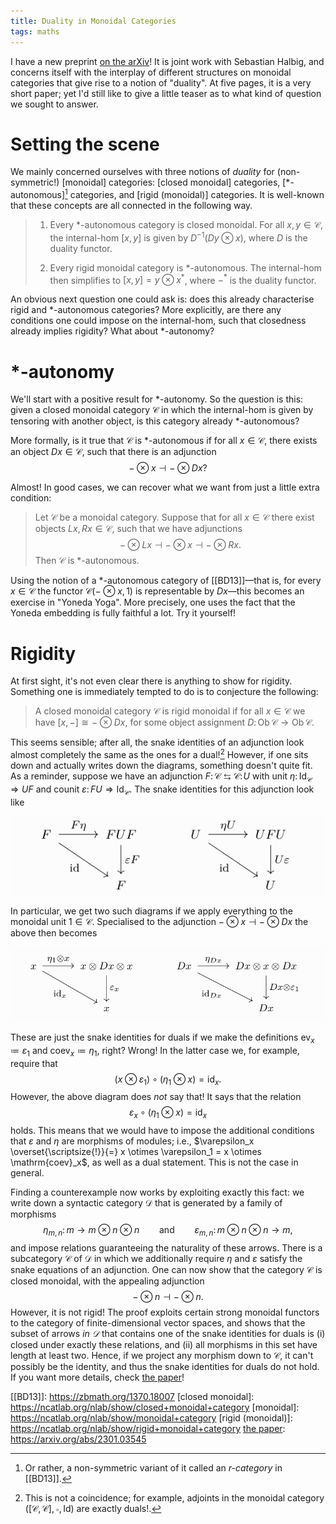 ```yaml
---
title: Duality in Monoidal Categories
tags: maths
---
```


I have a new preprint [on the arXiv][the paper]!  It is joint work with
Sebastian Halbig, and concerns itself with the interplay of different
structures on monoidal categories that give rise to a notion of
"duality".  At five pages, it is a very short paper; yet I'd still like
to give a little teaser as to what kind of question we sought to answer.

[the paper]: https://arxiv.org/abs/2301.03545

<!--more-->

# Setting the scene

We mainly concerned ourselves with three notions of *duality* for
(non-symmetric!)  [monoidal] categories: [closed monoidal] categories,
[\*-autonomous][^1] categories, and [rigid (monoidal)] categories.  It
is well-known that these concepts are all connected in the following
way.

> 1. Every \*-autonomous category is closed monoidal.
>    For all $x, y \in \mathcal{C}$, the internal-hom $[x, y]$
>    is given by $D^{-1}(Dy \otimes x)$, where $D$ is the duality
>    functor.
>
> 2. Every rigid monoidal category is \*-autonomous.  The internal-hom
>    then simplifies to $[x, y] = y \otimes x^*$, where ${-}^*$ is the
>    duality functor.

An obvious next question one could ask is: does this already
characterise rigid and \*-autonomous categories?  More explicitly, are
there any conditions one could impose on the internal-hom, such that
closedness already implies rigidity?  What about \*-autonomy?

# \*-autonomy

We'll start with a positive result for \*-autonomy.  So the question is
this: given a closed monoidal category $\mathcal{C}$ in which the
internal-hom is given by tensoring with another object, is this category
already \*-autonomous?

More formally, is it true that $\mathcal{C}$ is \*-autonomous if
for all $x \in \mathcal{C}$, there exists an object
$Dx \in \mathcal{C}$, such that there is an adjunction
$$
  {-} \otimes x \dashv {-} \otimes Dx?
$$

Almost!  In good cases, we can recover what we want from just a little
extra condition:

> Let $\mathcal{C}$ be a monoidal category.  Suppose that for all
> $x \in \mathcal{C}$ there exist objects
> $Lx, Rx \in \mathcal{C}$, such that we have adjunctions
> $$
>   {-} \otimes Lx  \dashv  {-} \otimes x  \dashv  {-} \otimes Rx.
> $$
> Then $\mathcal{C}$ is \*-autonomous.

Using the notion of a \*-autonomous category of [[BD13]]—that is, for
every $x \in \mathcal{C}$ the functor $\mathcal{C}({-} \otimes x, 1)$ is
representable by $Dx$—this becomes an exercise in "Yoneda Yoga".  More
precisely, one uses the fact that the Yoneda embedding is fully faithful
a lot.  Try it yourself!

# Rigidity

At first sight, it's not even clear there is anything to show for
rigidity.  Something one is immediately tempted to do is to conjecture
the following:

> A closed monoidal category $\mathcal{C}$ is rigid monoidal
> if for all $x \in \mathcal{C}$ we have
> $[x, {-}] \cong {-} \otimes Dx$, for some object assignment
> $D \colon \mathrm{Ob}\,\mathcal{C} \to \mathrm{Ob}\,\mathcal{C}$.

This seems sensible; after all, the snake identities of an adjunction
look almost completely the same as the ones for a dual![^2] However, if
one sits down and actually writes down the diagrams, something doesn't
quite fit.  As a reminder, suppose we have an adjunction
$F\colon \mathcal{C} \leftrightarrows \mathcal{C} : \! U$ with unit
$\eta \colon \mathrm{Id}_{\mathcal{C}} \Longrightarrow U F$
and counit
$\varepsilon \colon F U \Longrightarrow \mathrm{Id}_{\mathcal{C}}$.
The snake identities for this adjunction look like

<img class="pure-img" src="../images/duality-in-monoidal-categories/snake-idents-adjunction.png">

In particular, we get two such diagrams if we apply everything to the
monoidal unit $1 \in \mathcal{C}$.  Specialised to the adjunction
${-} \otimes x \dashv {-} \otimes Dx$ the above then becomes

<img class="pure-img" src="../images/duality-in-monoidal-categories/snake-idents-adjunction-specialised.png">

These are just the snake identities for duals if we make the definitions
$\mathrm{ev}_x ≔ \varepsilon_1$ and $\mathrm{coev}_x ≔ \eta_1$, right?
Wrong!  In the latter case we, for example, require that
$$
  (x \otimes \varepsilon_1) \circ (\eta_1 \otimes x) = \mathrm{id}_x.
$$
However, the above diagram does *not* say that!  It says that the
relation
$$
  \varepsilon_x \circ (\eta_1 \otimes x) = \mathrm{id}_x
$$
holds.  This means that we would have to impose the additional
conditions that $\varepsilon$ and $\eta$ are morphisms of modules; i.e.,
$\varepsilon_x \overset{\scriptsize{!}}{=} x \otimes \varepsilon_1 = x \otimes \mathrm{coev}_x$,
as well as a dual statement.  This is not the case in general.

Finding a counterexample now works by exploiting exactly this fact: we
write down a syntactic category $\mathcal{D}$ that is generated by a
family of morphisms
$$
  \eta_{m, n} \colon m \to m \otimes n \otimes n
  \qquad \text{and} \qquad
  \varepsilon_{m, n} \colon m \otimes n \otimes n \to m,
$$
and impose relations guaranteeing the naturality of these arrows.  There
is a subcategory $\mathcal{C}$ of $\mathcal{D}$ in which we additionally
require $\eta$ and $\varepsilon$ satisfy the snake equations of an
adjunction.  One can now show that the category $\mathcal{C}$ is closed
monoidal, with the appealing adjunction
$$
  {-} \otimes n \dashv {-} \otimes n.
$$
However, it is not rigid!  The proof exploits certain strong monoidal
functors to the category of finite-dimensional vector spaces, and shows
that the subset of arrows *in $\mathcal{D}$* that contains one of the
snake identities for duals is (i) closed under exactly these relations,
and (ii) all morphisms in this set have length at least two.  Hence, if
we project any morphism down to $\mathcal{C}$, it can't possibly be the
identity, and thus the snake identities for duals do not hold.  If you
want more details, check [the paper]!

[\*-autonomous]: https://ncatlab.org/nlab/show/star-autonomous+category
[[BD13]]: https://zbmath.org/1370.18007
[closed monoidal]: https://ncatlab.org/nlab/show/closed+monoidal+category
[monoidal]: https://ncatlab.org/nlab/show/monoidal+category
[rigid (monoidal)]: https://ncatlab.org/nlab/show/rigid+monoidal+category
[the paper]: https://arxiv.org/abs/2301.03545

[^1]: Or rather, a non-symmetric variant of it called an *r-category* in
      [[BD13]].

[^2]: This is not a coincidence; for example, adjoints in the monoidal
      category $([\mathcal{C}, \mathcal{C}], \circ, \mathrm{Id})$ are
      exactly duals!.
